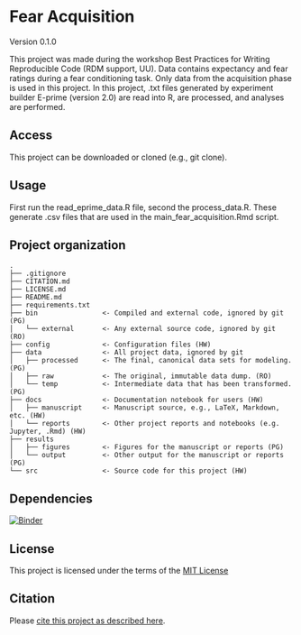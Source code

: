 # Fear Acquisition

Version 0.1.0

This project was made during the workshop Best Practices for Writing Reproducible Code (RDM support, UU). Data contains expectancy and fear ratings during a fear conditioning task. Only data from the acquisition phase is used in this project. In this project, .txt files generated by experiment builder E-prime (version 2.0) are read into R, are processed, and analyses are performed.

## Access 

This project can be downloaded or cloned (e.g., git clone).

## Usage

First run the read_eprime_data.R file, second the process_data.R. These generate .csv files that are used in the main_fear_acquisition.Rmd script.

## Project organization

    .
    ├── .gitignore
    ├── CITATION.md
    ├── LICENSE.md
    ├── README.md
    ├── requirements.txt
    ├── bin                <- Compiled and external code, ignored by git (PG)
    │   └── external       <- Any external source code, ignored by git (RO)
    ├── config             <- Configuration files (HW)
    ├── data               <- All project data, ignored by git
    │   ├── processed      <- The final, canonical data sets for modeling. (PG)
    │   ├── raw            <- The original, immutable data dump. (RO)
    │   └── temp           <- Intermediate data that has been transformed. (PG)
    ├── docs               <- Documentation notebook for users (HW)
    │   ├── manuscript     <- Manuscript source, e.g., LaTeX, Markdown, etc. (HW)
    │   └── reports        <- Other project reports and notebooks (e.g. Jupyter, .Rmd) (HW)
    ├── results
    │   ├── figures        <- Figures for the manuscript or reports (PG)
    │   └── output         <- Other output for the manuscript or reports (PG)
    └── src                <- Source code for this project (HW)

## Dependencies
[![Binder](https://mybinder.org/badge_logo.svg)](https://mybinder.org/v2/gh/VBouwman/ReproWorkshop/main)

## License

This project is licensed under the terms of the [MIT License](/LICENSE.md)

## Citation

Please [cite this project as described here](/CITATION.md).
